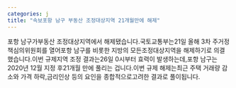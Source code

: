 ```yaml
---
categories: j
title: "속보포항 남구 부동산 조정대상지역 21개월만에 해제"
---
```

포항 남구가부동산 조정대상지역에서 해제됐습니다.국토교통부는21일 올해 3차 주거정책심의위원회를 열어포항 남구를 비롯한 지방의 모든조정대상지역을 해제하기로 의결했습니다.이번 규제지역 조정 결과는26일 0시부터 효력이 발생하는데,포항 남구는 2020년 12월 지정 후21개월 만에 풀리는 겁니다.이번 규제 해제는최근 주택 거래량 감소와 가격 하락,금리인상 등의 요인을 종합적으로고려한 결과로 풀이됩니다.